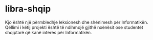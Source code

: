 # libra-shqip
Kjo është një përmbledhje leksionesh dhe shënimesh për Informatikën. Qëllimi i këtij projekti është të ndihmojë gjithë nxënësit ose studentët shqiptarë që kanë interes për Informatikën.
